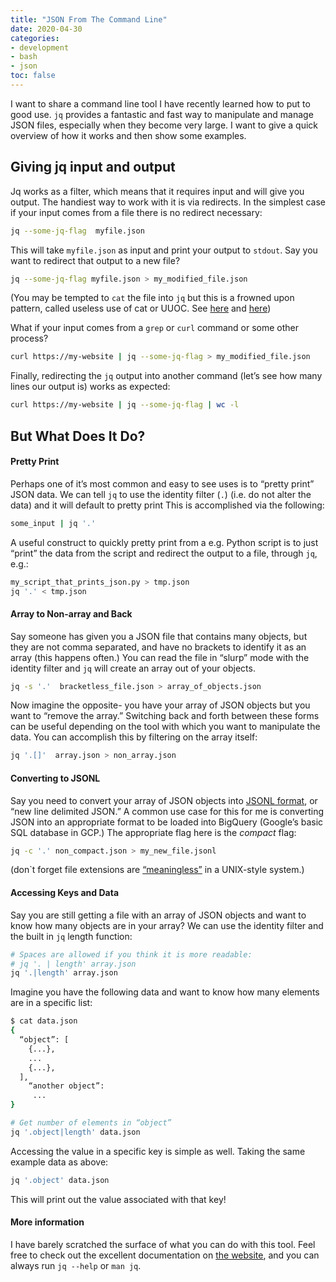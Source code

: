```yaml
---
title: "JSON From The Command Line"
date: 2020-04-30
categories:
- development
- bash
- json
toc: false
---
```


I want to share a command line tool I have recently learned how to put to good use. `jq` provides a fantastic and fast way to manipulate and manage JSON files, especially when they become very large. I want to give a quick overview of how it works and then show some examples.

## Giving jq input and output

Jq works as a filter, which means that it requires input and will give you output. The handiest way to work with it is via redirects. In the simplest case if your input comes from a file there is no redirect necessary:

```bash
jq --some-jq-flag  myfile.json
```

This will take `myfile.json` as input and print your output to `stdout`. Say you want to redirect that output to a new file?

```bash
jq --some-jq-flag myfile.json > my_modified_file.json
```

(You may be tempted to `cat` the file into `jq` but this is a frowned upon pattern, called useless use of cat or UUOC. See [here](https://github.com/koalaman/shellcheck/wiki/SC2002) and [here](https://en.wikipedia.org/wiki/Cat_(Unix)#Useless_use_of_cat))

What if your input comes from a `grep` or `curl` command or some other process?

```bash
curl https://my-website | jq --some-jq-flag > my_modified_file.json
```

Finally, redirecting the `jq` output into another command (let’s see how many lines our output is) works as expected:

```bash
curl https://my-website | jq --some-jq-flag | wc -l
```

## But What Does It Do?

#### Pretty Print
Perhaps one of it’s most common and easy to see uses is to “pretty print” JSON data. We can tell `jq` to use the identity filter (`.`) (i.e. do not alter the data) and it will default to pretty print This is accomplished via the following:
```bash
some_input | jq '.' 
```

A useful construct to quickly pretty print from a e.g. Python script is to just “print” the data from the script and redirect the output to a file, through `jq`, e.g.:

```bash
my_script_that_prints_json.py > tmp.json
jq '.' < tmp.json
```

#### Array to Non-array and Back

Say someone has given you a JSON file that contains many objects, but they are not comma separated, and have no brackets to identify it as an array (this happens often.) You can read the file in “slurp” mode with the identity filter and `jq` will create an array out of your objects.

```bash
jq -s '.'  bracketless_file.json > array_of_objects.json
```

Now imagine the opposite- you have your array of JSON objects but you want to “remove the array.” Switching back and forth between these forms can be useful depending on the tool with which you want to manipulate the data. You can accomplish this by filtering on the array itself:

```bash
jq '.[]'  array.json > non_array.json
```

#### Converting to JSONL

Say you need to convert your array of JSON objects into [JSONL format](http://jsonlines.org/), or “new line delimited JSON.” A common use case for this for me is converting JSON into an appropriate format to be loaded into BigQuery (Google’s basic SQL database in GCP.) The appropriate flag here is the *compact* flag:

```bash
jq -c '.' non_compact.json > my_new_file.jsonl
```

(don`t forget file extensions are [“meaningless”](https://askubuntu.com/questions/803434/do-file-extensions-have-any-purpose-for-the-operating-system) in a UNIX-style system.)

#### Accessing Keys and Data

Say you are still getting a file with an array of JSON objects and want to know how many objects are in your array? We can use the identity filter and the built in `jq` length function:

```bash
# Spaces are allowed if you think it is more readable:
# jq '. | length' array.json
jq '.|length' array.json
```

Imagine you have the following data and want to know how many elements are in a specific list:


```bash
$ cat data.json
{
  “object”: [
    {...},
    ... 
    {...},
  ],
    “another object”:
     ...
}

# Get number of elements in “object”
jq '.object|length' data.json
```

Accessing the value in a specific key is simple as well. Taking the same example data as above:

```bash
jq '.object' data.json
```

This will print out the value associated with that key!

#### More information
I have barely scratched the surface of what you can do with this tool. Feel free to check out the excellent documentation on [the website](https://stedolan.github.io/jq/), and you can always run `jq --help` or `man jq`.





